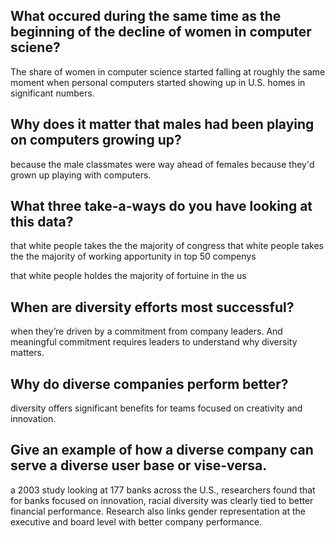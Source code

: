 

## What occured during the same time as the beginning of the decline of women in computer sciene?
The share of women in computer science started falling at roughly the same moment when personal computers started showing up in U.S. homes in significant numbers.

## Why does it matter that males had been playing on computers growing up?
because the  male classmates were way ahead of females because they'd grown up playing with computers.

## What three take-a-ways do you have looking at this data?


that white people takes the the majority of congress
that white people takes the the majority of working apportunity in top 50 compenys

that white people holdes the majority of fortuine in the us


## When are diversity efforts most successful?
when they’re driven by a commitment from company leaders. And meaningful commitment requires leaders to understand why diversity matters. 

## Why do diverse companies perform better?

 diversity offers significant benefits for teams focused on creativity and innovation. 

 ## Give an example of how a diverse company can serve a diverse user base or vise-versa.
 a 2003 study looking at 177 banks across the U.S., researchers found that for banks focused on innovation, racial diversity was clearly tied to better financial performance. Research also links gender representation at the executive and board level with better company performance. 
